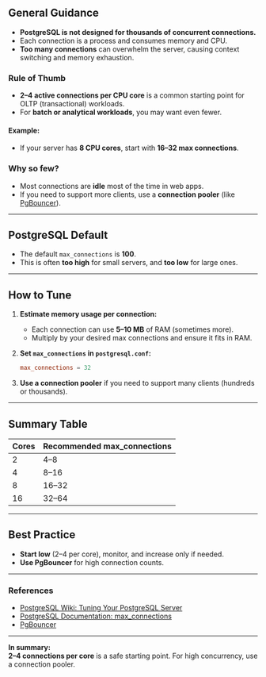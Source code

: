 ## **General Guidance**

- **PostgreSQL is not designed for thousands of concurrent connections.**
- Each connection is a process and consumes memory and CPU.
- **Too many connections** can overwhelm the server, causing context switching and memory exhaustion.

### **Rule of Thumb**

- **2–4 active connections per CPU core** is a common starting point for OLTP (transactional) workloads.
- For **batch or analytical workloads**, you may want even fewer.

#### **Example:**
- If your server has **8 CPU cores**, start with **16–32 max connections**.

### **Why so few?**
- Most connections are **idle** most of the time in web apps.
- If you need to support more clients, use a **connection pooler** (like [PgBouncer](https://www.pgbouncer.org/)).

---

## **PostgreSQL Default**

- The default `max_connections` is **100**.
- This is often **too high** for small servers, and **too low** for large ones.

---

## **How to Tune**

1. **Estimate memory usage per connection:**
   - Each connection can use **5–10 MB** of RAM (sometimes more).
   - Multiply by your desired max connections and ensure it fits in RAM.

2. **Set `max_connections` in `postgresql.conf`:**
   ```conf
   max_connections = 32
   ```

3. **Use a connection pooler** if you need to support many clients (hundreds or thousands).

---

## **Summary Table**

| Cores | Recommended max_connections |
|-------|----------------------------|
| 2     | 4–8                        |
| 4     | 8–16                       |
| 8     | 16–32                      |
| 16    | 32–64                      |

---

## **Best Practice**

- **Start low** (2–4 per core), monitor, and increase only if needed.
- **Use PgBouncer** for high connection counts.

---

### **References**

- [PostgreSQL Wiki: Tuning Your PostgreSQL Server](https://wiki.postgresql.org/wiki/Tuning_Your_PostgreSQL_Server)
- [PostgreSQL Documentation: max_connections](https://www.postgresql.org/docs/current/runtime-config-connection.html)
- [PgBouncer](https://www.pgbouncer.org/)

---

**In summary:**  
**2–4 connections per core** is a safe starting point. For high concurrency, use a connection pooler.